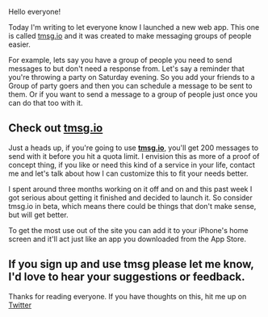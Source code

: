 Hello everyone!

Today I'm writing to let everyone know I launched a new web app. This one is called [tmsg.io](http://tmsg.io) and it was created to make messaging groups of people easier.

For example, lets say you have a group of people you need to send messages to but don't need a response from. Let's say a reminder that you're throwing a party on Saturday evening. So you add your friends to a Group of party goers and then you can schedule a message to be sent to them.  Or if you want to send a message to a group of people just once you can do that too with it.

## Check out [tmsg.io](http://tmsg.io)

Just a heads up, if you're going to use **[tmsg.io](http://tmsg.io)**, you'll get 200 messages to send with it before you hit a quota limit. I envision this as more of a proof of concept thing, if you like or need this kind of a service in your life, contact me and let's talk about how I can customize this to fit your needs better.

I spent around three months working on it off and on and this past week I got serious about getting it finished and decided to launch it.  So consider tmsg.io in beta, which means there could be things that don't make sense, but will get better.

To get the most use out of the site you can add it to your iPhone's home screen and it'll act just like an app you downloaded from the App Store.

## If you sign up and use tmsg please let me know, I'd love to hear your suggestions or feedback.

Thanks for reading everyone. If you have thoughts on this, hit me up on [Twitter](https://twitter.com/AndrewFomera)
